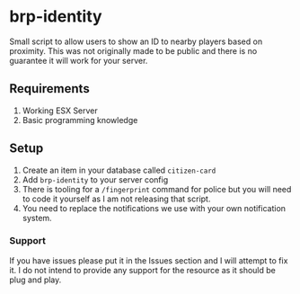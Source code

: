 # brp-identity
Small script to allow users to show an ID to nearby players based on proximity. This was not originally made to be public and there is no guarantee it will work for your server.

## Requirements
1. Working ESX Server
2. Basic programming knowledge

## Setup
1. Create an item in your database called `citizen-card`
2. Add `brp-identity` to your server config
3. There is tooling for a `/fingerprint` command for police but you will need to code it yourself as I am not releasing that script.
4. You need to replace the notifications we use with your own notification system.

### Support
If you have issues please put it in the Issues section and I will attempt to fix it. I do not intend to provide any support for the resource as it should be plug and play.
